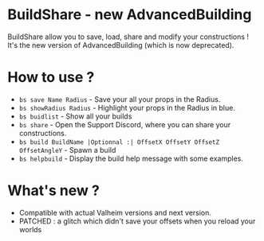 # BuildShare - new AdvancedBuilding

BuildShare allow you to save, load, share and modify your constructions !
It's the new version of AdvancedBuilding (which is now deprecated).

# How to use ? 

* `bs save Name Radius` - Save your all your props in the Radius.
* `bs showRadius Radius` - Highlight your props in the Radius in blue.
* `bs buidlist` - Show all your builds
* `bs share` - Open the Support Discord, where you can share your constructions.
* `bs build BuildName |Optionnal :| OffsetX OffsetY OffsetZ OffsetAngleY` - Spawn a build
* `bs helpbuild` - Display the build help message with some examples.

# What's new ?

+ Compatible with actual Valheim versions and next version.
+ PATCHED : a glitch which didn't save your offsets when you reload your worlds
